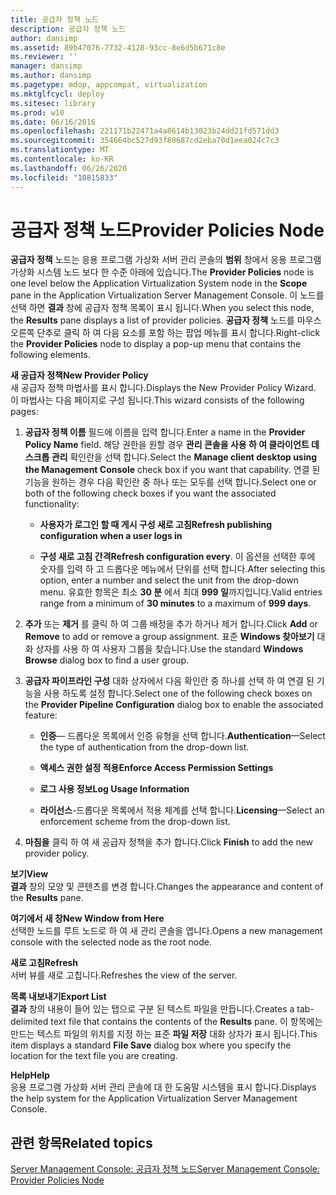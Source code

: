 ```yaml
---
title: 공급자 정책 노드
description: 공급자 정책 노드
author: dansimp
ms.assetid: 89b47076-7732-4128-93cc-8e6d5b671c8e
ms.reviewer: ''
manager: dansimp
ms.author: dansimp
ms.pagetype: mdop, appcompat, virtualization
ms.mktglfcycl: deploy
ms.sitesec: library
ms.prod: w10
ms.date: 06/16/2016
ms.openlocfilehash: 221171b22471a4a8614b13023b24dd21fd571dd3
ms.sourcegitcommit: 354664bc527d93f80687cd2eba70d1eea024c7c3
ms.translationtype: MT
ms.contentlocale: ko-KR
ms.lasthandoff: 06/26/2020
ms.locfileid: "10815833"
---
```

# <span data-ttu-id="d9a73-103">공급자 정책 노드</span><span class="sxs-lookup"><span data-stu-id="d9a73-103">Provider Policies Node</span></span>


<span data-ttu-id="d9a73-104">**공급자 정책** 노드는 응용 프로그램 가상화 서버 관리 콘솔의 **범위** 창에서 응용 프로그램 가상화 시스템 노드 보다 한 수준 아래에 있습니다.</span><span class="sxs-lookup"><span data-stu-id="d9a73-104">The **Provider Policies** node is one level below the Application Virtualization System node in the **Scope** pane in the Application Virtualization Server Management Console.</span></span> <span data-ttu-id="d9a73-105">이 노드를 선택 하면 **결과** 창에 공급자 정책 목록이 표시 됩니다.</span><span class="sxs-lookup"><span data-stu-id="d9a73-105">When you select this node, the **Results** pane displays a list of provider policies.</span></span> <span data-ttu-id="d9a73-106">**공급자 정책** 노드를 마우스 오른쪽 단추로 클릭 하 여 다음 요소를 포함 하는 팝업 메뉴를 표시 합니다.</span><span class="sxs-lookup"><span data-stu-id="d9a73-106">Right-click the **Provider Policies** node to display a pop-up menu that contains the following elements.</span></span>

<a href="" id="new-provider-policy"></a>**<span data-ttu-id="d9a73-107">새 공급자 정책</span><span class="sxs-lookup"><span data-stu-id="d9a73-107">New Provider Policy</span></span>**  
<span data-ttu-id="d9a73-108">새 공급자 정책 마법사를 표시 합니다.</span><span class="sxs-lookup"><span data-stu-id="d9a73-108">Displays the New Provider Policy Wizard.</span></span> <span data-ttu-id="d9a73-109">이 마법사는 다음 페이지로 구성 됩니다.</span><span class="sxs-lookup"><span data-stu-id="d9a73-109">This wizard consists of the following pages:</span></span>

1.  <span data-ttu-id="d9a73-110">**공급자 정책 이름** 필드에 이름을 입력 합니다.</span><span class="sxs-lookup"><span data-stu-id="d9a73-110">Enter a name in the **Provider Policy Name** field.</span></span> <span data-ttu-id="d9a73-111">해당 권한을 원할 경우 **관리 콘솔을 사용 하 여 클라이언트 데스크톱 관리** 확인란을 선택 합니다.</span><span class="sxs-lookup"><span data-stu-id="d9a73-111">Select the **Manage client desktop using the Management Console** check box if you want that capability.</span></span> <span data-ttu-id="d9a73-112">연결 된 기능을 원하는 경우 다음 확인란 중 하나 또는 모두를 선택 합니다.</span><span class="sxs-lookup"><span data-stu-id="d9a73-112">Select one or both of the following check boxes if you want the associated functionality:</span></span>

    -   **<span data-ttu-id="d9a73-113">사용자가 로그인 할 때 게시 구성 새로 고침</span><span class="sxs-lookup"><span data-stu-id="d9a73-113">Refresh publishing configuration when a user logs in</span></span>**

    -   <span data-ttu-id="d9a73-114">**구성 새로 고침 간격**</span><span class="sxs-lookup"><span data-stu-id="d9a73-114">**Refresh configuration every**.</span></span> <span data-ttu-id="d9a73-115">이 옵션을 선택한 후에 숫자를 입력 하 고 드롭다운 메뉴에서 단위를 선택 합니다.</span><span class="sxs-lookup"><span data-stu-id="d9a73-115">After selecting this option, enter a number and select the unit from the drop-down menu.</span></span> <span data-ttu-id="d9a73-116">유효한 항목은 최소 **30 분** 에서 최대 **999 일**까지입니다.</span><span class="sxs-lookup"><span data-stu-id="d9a73-116">Valid entries range from a minimum of **30 minutes** to a maximum of **999 days**.</span></span>

2.  <span data-ttu-id="d9a73-117">**추가** 또는 **제거** 를 클릭 하 여 그룹 배정을 추가 하거나 제거 합니다.</span><span class="sxs-lookup"><span data-stu-id="d9a73-117">Click **Add** or **Remove** to add or remove a group assignment.</span></span> <span data-ttu-id="d9a73-118">표준 **Windows 찾아보기** 대화 상자를 사용 하 여 사용자 그룹을 찾습니다.</span><span class="sxs-lookup"><span data-stu-id="d9a73-118">Use the standard **Windows Browse** dialog box to find a user group.</span></span>

3.  <span data-ttu-id="d9a73-119">**공급자 파이프라인 구성** 대화 상자에서 다음 확인란 중 하나를 선택 하 여 연결 된 기능을 사용 하도록 설정 합니다.</span><span class="sxs-lookup"><span data-stu-id="d9a73-119">Select one of the following check boxes on the **Provider Pipeline Configuration** dialog box to enable the associated feature:</span></span>

    -   <span data-ttu-id="d9a73-120">**인증**— 드롭다운 목록에서 인증 유형을 선택 합니다.</span><span class="sxs-lookup"><span data-stu-id="d9a73-120">**Authentication**—Select the type of authentication from the drop-down list.</span></span>

    -   **<span data-ttu-id="d9a73-121">액세스 권한 설정 적용</span><span class="sxs-lookup"><span data-stu-id="d9a73-121">Enforce Access Permission Settings</span></span>**

    -   **<span data-ttu-id="d9a73-122">로그 사용 정보</span><span class="sxs-lookup"><span data-stu-id="d9a73-122">Log Usage Information</span></span>**

    -   <span data-ttu-id="d9a73-123">**라이선스**-드롭다운 목록에서 적용 체계를 선택 합니다.</span><span class="sxs-lookup"><span data-stu-id="d9a73-123">**Licensing**—Select an enforcement scheme from the drop-down list.</span></span>

4.  <span data-ttu-id="d9a73-124">**마침을** 클릭 하 여 새 공급자 정책을 추가 합니다.</span><span class="sxs-lookup"><span data-stu-id="d9a73-124">Click **Finish** to add the new provider policy.</span></span>

<a href="" id="view"></a>**<span data-ttu-id="d9a73-125">보기</span><span class="sxs-lookup"><span data-stu-id="d9a73-125">View</span></span>**  
<span data-ttu-id="d9a73-126">**결과** 창의 모양 및 콘텐츠를 변경 합니다.</span><span class="sxs-lookup"><span data-stu-id="d9a73-126">Changes the appearance and content of the **Results** pane.</span></span>

<a href="" id="new-window-from-here"></a>**<span data-ttu-id="d9a73-127">여기에서 새 창</span><span class="sxs-lookup"><span data-stu-id="d9a73-127">New Window from Here</span></span>**  
<span data-ttu-id="d9a73-128">선택한 노드를 루트 노드로 하 여 새 관리 콘솔을 엽니다.</span><span class="sxs-lookup"><span data-stu-id="d9a73-128">Opens a new management console with the selected node as the root node.</span></span>

<a href="" id="refresh"></a>**<span data-ttu-id="d9a73-129">새로 고침</span><span class="sxs-lookup"><span data-stu-id="d9a73-129">Refresh</span></span>**  
<span data-ttu-id="d9a73-130">서버 뷰를 새로 고칩니다.</span><span class="sxs-lookup"><span data-stu-id="d9a73-130">Refreshes the view of the server.</span></span>

<a href="" id="export-list"></a>**<span data-ttu-id="d9a73-131">목록 내보내기</span><span class="sxs-lookup"><span data-stu-id="d9a73-131">Export List</span></span>**  
<span data-ttu-id="d9a73-132">**결과** 창의 내용이 들어 있는 탭으로 구분 된 텍스트 파일을 만듭니다.</span><span class="sxs-lookup"><span data-stu-id="d9a73-132">Creates a tab-delimited text file that contains the contents of the **Results** pane.</span></span> <span data-ttu-id="d9a73-133">이 항목에는 만드는 텍스트 파일의 위치를 지정 하는 표준 **파일 저장** 대화 상자가 표시 됩니다.</span><span class="sxs-lookup"><span data-stu-id="d9a73-133">This item displays a standard **File Save** dialog box where you specify the location for the text file you are creating.</span></span>

<a href="" id="help"></a>**<span data-ttu-id="d9a73-134">Help</span><span class="sxs-lookup"><span data-stu-id="d9a73-134">Help</span></span>**  
<span data-ttu-id="d9a73-135">응용 프로그램 가상화 서버 관리 콘솔에 대 한 도움말 시스템을 표시 합니다.</span><span class="sxs-lookup"><span data-stu-id="d9a73-135">Displays the help system for the Application Virtualization Server Management Console.</span></span>

## <span data-ttu-id="d9a73-136">관련 항목</span><span class="sxs-lookup"><span data-stu-id="d9a73-136">Related topics</span></span>


[<span data-ttu-id="d9a73-137">Server Management Console: 공급자 정책 노드</span><span class="sxs-lookup"><span data-stu-id="d9a73-137">Server Management Console: Provider Policies Node</span></span>](server-management-console-provider-policies-node.md)

 

 






